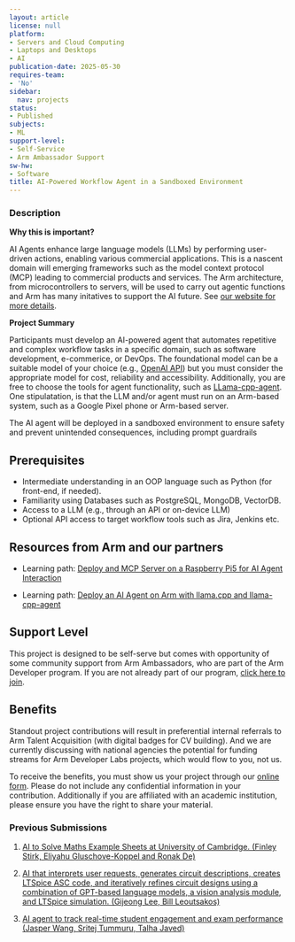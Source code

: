 ```yaml
---
layout: article
license: null
platform:
- Servers and Cloud Computing
- Laptops and Desktops
- AI
publication-date: 2025-05-30
requires-team:
- 'No'
sidebar:
  nav: projects
status:
- Published
subjects:
- ML
support-level:
- Self-Service
- Arm Ambassador Support
sw-hw:
- Software
title: AI-Powered Workflow Agent in a Sandboxed Environment
---
```


### Description

**Why this is important?** 

AI Agents enhance large language models (LLMs) by performing user-driven actions, enabling various commercial applications. This is a nascent domain will emerging frameworks such as the model context protocol (MCP) leading to commercial products and services. The Arm architecture, from microcontrollers to servers, will be used to carry out agentic functions and Arm has many initatives to support the AI future. See [our website for more details](https://www.arm.com/markets/artificial-intelligence). 

**Project Summary**

Participants must develop an AI-powered agent that automates repetitive and complex workflow tasks in a specific domain, such as software development, e-commerice, or DevOps. The foundational model can be a suitable model of your choice (e.g., [OpenAI API](https://openai.com/api/)) but you must consider the appropriate model for cost, reliability and accessibility. Additionally, you are free to choose the tools for agent functionality, such as [LLama-cpp-agent](https://github.com/Maximilian-Winter/llama-cpp-agent). One stipulatation, is that the LLM and/or agent must run on an Arm-based system, such as a Google Pixel phone or Arm-based server. 

The AI agent will be deployed in a sandboxed environment to ensure safety and prevent unintended consequences, including prompt guardrails 

## Prerequisites

- Intermediate understanding in an OOP language such as Python  (for front-end, if needed). 
- Familiarity using Databases such as PostgreSQL, MongoDB, VectorDB. 
- Access to a LLM (e.g., through an API or on-device LLM)
- Optional API access to target workflow tools such as Jira, Jenkins etc.


## Resources from Arm and our partners

- Learning path: [Deploy and MCP Server on a Raspberry Pi5 for AI Agent Interaction](https://learn.arm.com/learning-paths/cross-platform/mcp-ai-agent/)

- Learning path: [Deploy an AI Agent on Arm with llama.cpp and llama-cpp-agent](https://learn.arm.com/learning-paths/servers-and-cloud-computing/ai-agent-on-cpu/)

## Support Level

This project is designed to be self-serve but comes with opportunity of some community support from Arm Ambassadors, who are part of the Arm Developer program. If you are not already part of our program, [click here to join](https://www.arm.com/resources/developer-program?#register).

## Benefits 

Standout project contributions will result in preferential internal referrals to Arm Talent Acquisition (with digital badges for CV building).  And we are currently discussing with national agencies the potential for funding streams for Arm Developer Labs projects, which would flow to you, not us.

To receive the benefits, you must show us your project through our [online form](https://forms.office.com/e/VZnJQLeRhD). Please do not include any confidential information in your contribution. Additionally if you are affiliated with an academic institution, please ensure you have the right to share your material.

### Previous Submissions
1. [AI to Solve Maths Example Sheets at University of Cambridge. (Finley Stirk, Eliyahu Gluschove-Koppel and Ronak De)](https://github.com/egkoppel/example-papers)

2. [AI that interprets user requests, generates circuit descriptions, creates LTSpice ASC code, and iteratively refines circuit designs using a combination of GPT-based language models, a vision analysis module, and LTSpice simulation. (Gijeong Lee, Bill Leoutsakos)](https://github.com/BillLeoutsakosvl346/ElectroNinjaRefined)

3. [AI agent to track real-time student engagement and exam performance (Jasper Wang, Sritej Tummuru, Talha Javed)](https://github.com/JasperWANG-911/AI_Agent)